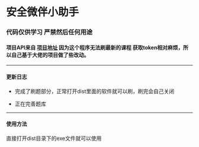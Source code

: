 # 安全微伴小助手

### 代码仅供学习 严禁然后任何用途

#### 项目API来自 [项目地址](https://github.com/WeiYuanStudio/AutoWeiBan) 因为这个程序无法刷最新的课程 获取token相对麻烦，所以自己基于大佬的项目做了些改动。

------

#### 更新日志

- 完成了刷题部分，正常打开dist里面的软件就可以刷，刷完会自己关闭

- 正在完善题库

  

------

#### 使用方法

直接打开dist目录下的exe文件就可以使用





